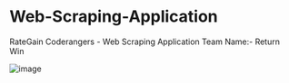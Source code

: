 # Web-Scraping-Application
RateGain Coderangers - Web Scraping Application
Team Name:- Return Win 

![image](https://github.com/nishant7372/Web-Scraping-Application/assets/91368799/55c95c09-463c-48e5-b21e-8d6423718405)
